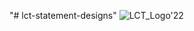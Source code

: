 "# lct-statement-designs" 
![LCT_Logo'22](https://user-images.githubusercontent.com/60912349/188652731-63ff53de-1e18-4e64-9cce-9963dce9a9d5.png)
